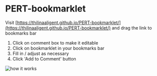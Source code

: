 # PERT-bookmarklet

Visit [https://thilinaaligent.github.io/PERT-bookmarklet/](https://thilinaaligent.github.io/PERT-bookmarklet/) and drag the link to bookmarks bar

1. Click on comment box to make it editable
2. Click on bookmarklet in your bookmarks bar
3. Fill in / adjust as necessary
4. Click 'Add to Comment' button

![how it works](https://thilinaaligent.github.io/PERT-bookmarklet/walkthrough2.gif "how it works")
